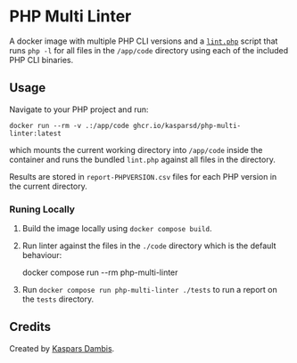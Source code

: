 # PHP Multi Linter

A docker image with multiple PHP CLI versions and a [`lint.php`](lint.php) script that runs `php -l` for all files in the `/app/code` directory using each of the included PHP CLI binaries.

## Usage

Navigate to your PHP project and run:

    docker run --rm -v .:/app/code ghcr.io/kasparsd/php-multi-linter:latest

which mounts the current working directory into `/app/code` inside the container and runs the bundled `lint.php` against all files in the directory.

Results are stored in `report-PHPVERSION.csv` files for each PHP version in the current directory.

### Runing Locally

1. Build the image locally using `docker compose build`.

2. Run linter against the files in the `./code` directory which is the default behaviour:

      docker compose run --rm php-multi-linter

2. Run `docker compose run php-multi-linter ./tests` to run a report on the `tests` directory.

## Credits

Created by [Kaspars Dambis](https://kaspars.net).